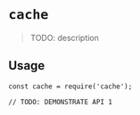 # `cache`

> TODO: description

## Usage

```
const cache = require('cache');

// TODO: DEMONSTRATE API 1
```
